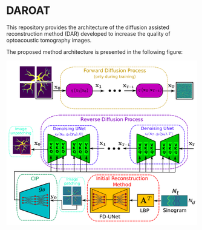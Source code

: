 # DAROAT
This repository provides the architecture of the diffusion assisted reconstruction method (DAR) developed to increase the quality of optoacoustic tomography images.

The proposed method architecture is presented in the following figure:

![plot](./images/architecturev4.png)
